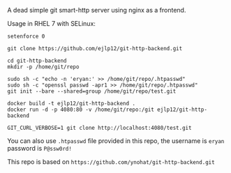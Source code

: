 A dead simple git smart-http server using nginx as a frontend. 

Usage in RHEL 7 with SELinux:

```
setenforce 0

git clone https://github.com/ejlp12/git-http-backend.git

cd git-http-backend
mkdir -p /home/git/repo

sudo sh -c "echo -n 'eryan:' >> /home/git/repo/.htpasswd"
sudo sh -c "openssl passwd -apr1 >> /home/git/repo/.htpasswd"
git init --bare --shared=group /home/git/repo/test.git 

docker build -t ejlp12/git-http-backend .
docker run -d -p 4080:80 -v /home/git/repo:/git ejlp12/git-http-backend

GIT_CURL_VERBOSE=1 git clone http://localhost:4080/test.git
```

You can also use `.htpasswd` file provided in this repo, the username is `eryan` password is `P@ssw0rd!`

This repo is based on `https://github.com/ynohat/git-http-backend.git`
